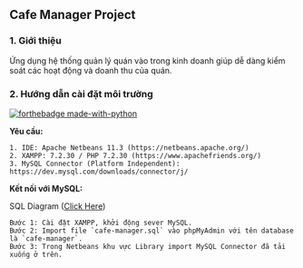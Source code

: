 ## Cafe Manager Project	

### 1. Giới thiệu	

Ứng dụng hệ thống quản lý quán vào trong kinh doanh giúp dễ dàng kiểm soát các
hoạt động và doanh thu của quán.

### 2. Hướng dẫn cài đặt môi trường 	

[![forthebadge made-with-python](http://ForTheBadge.com/images/badges/made-with-java.svg)](https://www.java.com/)	

**Yêu cầu:**	
```	
1. IDE: Apache Netbeans 11.3 (https://netbeans.apache.org/)	
2. XAMPP: 7.2.30 / PHP 7.2.30 (https://www.apachefriends.org/)	
3. MySQL Connector (Platform Independent): https://dev.mysql.com/downloads/connector/j/	
```	

**Kết nối với MySQL:**	

SQL Diagram ([Click Here](https://github.com/thanhhff/Cafe-Manager/tree/master/uml-diagram))	

```	
Bước 1: Cài đặt XAMPP, khởi động sever MySQL.	
Bước 2: Import file `cafe-manager.sql` vào phpMyAdmin với tên database là `cafe-manager`.	
Bước 3: Trong Netbeans khu vực Library import MySQL Connector đã tải xuống ở trên.	
```
